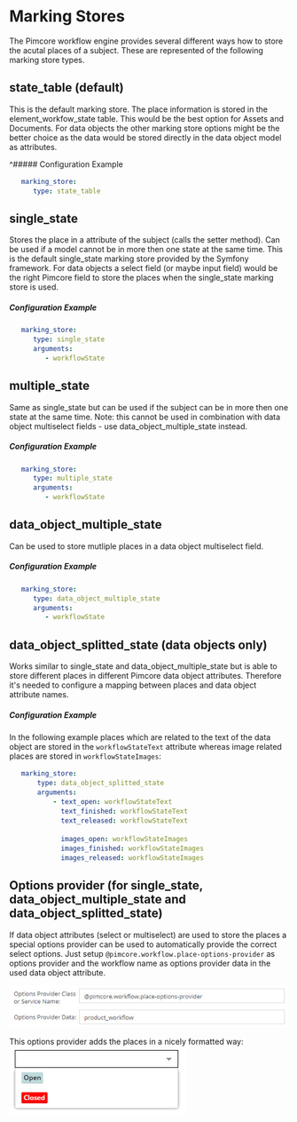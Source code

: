 # Marking Stores

The Pimcore workflow engine provides several different ways how to store the acutal places of a subject. These are 
represented of the following marking store types.

## state_table (default)

This is the default marking store. The place information is stored in the element_workfow_state table. This would be 
the best option for Assets and Documents. For data objects the other marking store options might be the better choice as 
the data would be stored directly in the data object model as attributes.

^##### Configuration Example
```yaml
   marking_store:
      type: state_table
```

## single_state

Stores the place in a attribute of the subject (calls the setter method). Can be used if a model cannot be in more then 
one state at the same time. This is the default single_state marking store provided by the Symfony framework. For data 
objects a select field (or maybe input field) would be the right Pimcore field to store the places when the single_state 
marking store is used.


##### Configuration Example
```yaml
   marking_store:
      type: single_state
      arguments:
         - workflowState
```

## multiple_state

Same as single_state but can be used if the subject can be in more then one state at the same time. Note: this cannot be 
used in combination with data object multiselect fields - use data_object_multiple_state instead.

##### Configuration Example
```yaml
   marking_store:
      type: multiple_state
      arguments:
         - workflowState
```

## data_object_multiple_state

Can be used to store mutliple places in a data object multiselect field.

##### Configuration Example
```yaml
   marking_store:
      type: data_object_multiple_state
      arguments:
         - workflowState
```


## data_object_splitted_state (data objects only)

Works similar to single_state and data_object_multiple_state but is able to store different places in different Pimcore data object 
attributes. Therefore it's needed to configure a mapping between places and data object attribute names.

##### Configuration Example

In the following example places which are related to the text of the data object are stored in the `workflowStateText` 
attribute whereas image related places are stored in `workflowStateImages`:

```yaml
   marking_store:
       type: data_object_splitted_state
       arguments:
           - text_open: workflowStateText
             text_finished: workflowStateText
             text_released: workflowStateText

             images_open: workflowStateImages
             images_finished: workflowStateImages
             images_released: workflowStateImages
```


## Options provider (for single_state, data_object_multiple_state and data_object_splitted_state)

If data object attributes (select or multiselect) are used to store the places a special options provider can be used 
to automatically provide the correct select options. Just setup `@pimcore.workflow.place-options-provider` as options 
provider and the workflow name as options provider data in the used data object attribute.

![Options Provider](../img/workflow_options_provider.jpg)

This options provider adds the places in a nicely formatted way:
![Options Provider Select Example](../img/workflow_options_provider_select.jpg)
